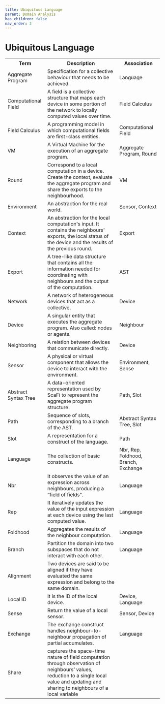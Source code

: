 ```yaml
---
title: Ubiquitous Language
parent: Domain Analysis
has_children: false
nav_order: 3
---
```

# Ubiquitous Language

<table>
    <tr>
        <th>Term</th>
        <th>Description</th>
        <th>Association</th>
    </tr>
    <tr>
        <td>Aggregate Program</td>
        <td>Specification for a collective behaviour that needs to be achieved.</td>
        <td>Language</td>
    </tr>
    <tr>
        <td>Computational Field</td>
        <td>A field is a collective structure that maps each device in some portion of the network to locally computed values over time.</td>
        <td>Field Calculus</td>
    </tr>
    <tr>
        <td>Field Calculus</td>
        <td>A programming model in which computational fields are first-class entities.</td>
        <td>Computational Field</td>
    </tr>
    <tr>
        <td>VM</td>
        <td>A Virtual Machine for the execution of an aggregate program.</td>
        <td>Aggregate Program, Round</td>
    </tr>
    <tr>
        <td>Round</td>
        <td>Correspond to a local computation in a device. Create the context, evaluate the aggregate program and share the exports to the neighbourhood.</td>
        <td>VM</td>
    </tr>
    <tr>
        <td>Environment</td>
        <td>An abstraction for the real world.</td>
        <td>Sensor, Context</td>
    </tr>
    <tr>
        <td>Context</td>
        <td>An abstraction for the local computation's input. It contains the neighbours' exports, the local status of the device and the results of the previous round.</td>
        <td>Export</td>
    </tr>
    <tr>
        <td>Export</td>
        <td>A tree-like data structure that contains all the information needed for coordinating with neighbours and the output of the computation.</td>
        <td>AST</td>
    </tr>
    <tr>
        <td>Network</td>
        <td>A network of heterogeneous devices that act as a collective.</td>
        <td>Device</td>
    </tr>
    <tr>
        <td>Device</td>
        <td>A singular entity that executes the aggregate program. Also called: nodes or agents.</td>
        <td>Neighbour</td>
    </tr>
    <tr>
        <td>Neighboring</td>
        <td>A relation between devices that communicate directly.</td>
        <td>Device</td>
    </tr>
    <tr>
        <td>Sensor</td>
        <td>A physical or virtual component that allows the device to interact with the environment.</td>
        <td>Environment, Sense</td>
    </tr>
    <tr>
        <td>Abstract Syntax Tree</td>
        <td>A data-oriented representation used by ScaFi to represent the aggregate program structure.</td>
        <td>Path, Slot</td>
    </tr>
    <tr>
        <td>Path</td>
        <td>Sequence of slots, corresponding to a branch of the AST.</td>
        <td>Abstract Syntax Tree, Slot</td>
    </tr>
    <tr>
        <td>Slot</td>
        <td>A representation for a construct of the language.</td>
        <td>Path</td>
    </tr>
    <tr>
        <td>Language</td>
        <td>The collection of basic constructs.</td>
        <td>Nbr, Rep, Foldhood, Branch, Exchange</td>
    </tr>
    <tr>
        <td>Nbr</td>
        <td>It observes the value of an expression across neighbours, producing a “field of fields”.</td>
        <td>Language</td>
    </tr>
    <tr>
        <td>Rep</td>
        <td>It iteratively updates the value of the input expression at each device using the last computed value.</td>
        <td>Language</td>
    </tr>
    <tr>
        <td>Foldhood</td>
        <td>Aggregates the results of the neighbour computation.</td>
        <td>Language</td>
    </tr>
    <tr>
        <td>Branch</td>
        <td>Partition the domain into two subspaces that do not interact with each other.</td>
        <td>Language</td>
    </tr>
    <tr>
        <td>Alignment</td>
        <td>Two devices are said to be aligned if they have evaluated the same expression and belong to the same domain.</td>
    </tr>
    <tr>
        <td>Local ID</td>
        <td>It is the ID of the local device.</td>
        <td>Device, Language</td>
    </tr>
    <tr>
        <td>Sense</td>
        <td>Return the value of a local sensor.</td>
        <td>Sensor, Device</td>
    </tr>
    <tr>
        <td>Exchange</td>
        <td>The exchange construct handles neighbour-to-neighbour propagation of partial accumulates.
        <!--TODO exchange pensa che non si possa implementare se non reifichiamo i fields || OPERAZIONCINA spazio temporale dove tu puoi manipolare la patch di spazio tempo - ANISOTROPICO --></td>
        <td>Language</td>
    </tr>
    <tr>
        <td>Share</td>
        <td>captures the space-time nature of field computation through observation of neighbours’ values, reduction to a single local value and updating and sharing to neighbours of a local variable</td>
        <td></td>
    </tr>
</table>
